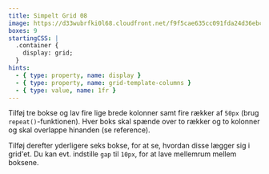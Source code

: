 ```yaml
---
title: Simpelt Grid 08
image: https://d33wubrfki0l68.cloudfront.net/f9f5cae635cc091fda24d36ebcb3a2df2a845862/8fab5/img/grid-exercise-1.webp
boxes: 9
startingCSS: |
  .container {
    display: grid;
  }
hints:
  - { type: property, name: display }
  - { type: property, name: grid-template-columns }
  - { type: value, name: 1fr }
---
```


Tilføj tre bokse og lav fire lige brede kolonner samt fire rækker
af <code data-unit="">50px</code> (brug
<code data-unit="">repeat()</code>-funktionen). Hver boks skal spænde
over to rækker og to kolonner og skal overlappe hinanden (se
reference).

Tilføj derefter yderligere seks bokse, for at se, hvordan disse
lægger sig i grid'et. Du kan evt. indstille `gap` til
<code data-unit="">10px</code>, for at lave mellemrum mellem boksene.
